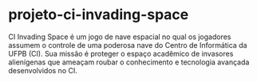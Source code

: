 # projeto-ci-invading-space

CI Invading Space é um jogo de nave espacial no qual os jogadores assumem o controle de uma poderosa nave do Centro de Informática da UFPB (CI). Sua missão é proteger o espaço acadêmico de invasores alienígenas que ameaçam roubar o conhecimento e tecnologia avançada desenvolvidos no CI.
